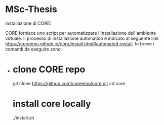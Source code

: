 # MSc-Thesis

Installazione di CORE:

CORE fornisce uno script per automatizzare l'installazione dell'ambiente virtuale. Il processo di installazione automatico è indicato al seguente link https://coreemu.github.io/core/install.html#automated-install. In breve i comandi da eseguire sono:
- # clone CORE repo
  git clone https://github.com/coreemu/core.git
  cd core
  # install core locally
  ./install.sh 
